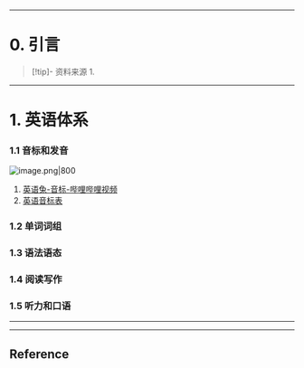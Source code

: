```table-of-contents
```
---
# 0. 引言
> [!tip]- 资料来源
> 1. 

----
# 1. 英语体系
### 1.1 音标和发音 
![image.png|800](https://fig-1321973591.cos.ap-nanjing.myqcloud.com/20250315215353.png)
1.   [英语兔-音标-哔哩哔哩视频](https://space.bilibili.com/483162496?spm_id_from=333.337.0.0)
2. [英语音标表](https://yinbiao.256cha.com/) 
### 1.2 单词词组 


### 1.3 语法语态 


### 1.4 阅读写作 


### 1.5 听力和口语 


---
---
## Reference 



